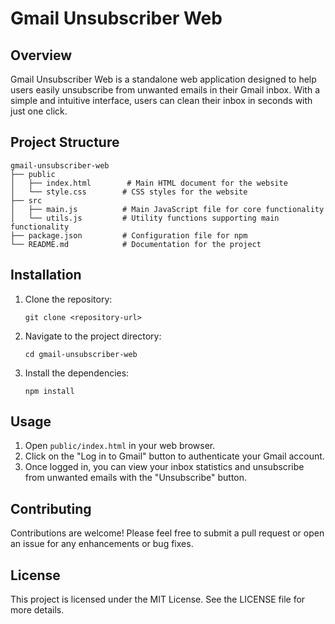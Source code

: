 # Gmail Unsubscriber Web

## Overview
Gmail Unsubscriber Web is a standalone web application designed to help users easily unsubscribe from unwanted emails in their Gmail inbox. With a simple and intuitive interface, users can clean their inbox in seconds with just one click.

## Project Structure
```
gmail-unsubscriber-web
├── public
│   ├── index.html        # Main HTML document for the website
│   └── style.css        # CSS styles for the website
├── src
│   ├── main.js          # Main JavaScript file for core functionality
│   └── utils.js         # Utility functions supporting main functionality
├── package.json         # Configuration file for npm
└── README.md            # Documentation for the project
```

## Installation
1. Clone the repository:
   ```
   git clone <repository-url>
   ```
2. Navigate to the project directory:
   ```
   cd gmail-unsubscriber-web
   ```
3. Install the dependencies:
   ```
   npm install
   ```

## Usage
1. Open `public/index.html` in your web browser.
2. Click on the "Log in to Gmail" button to authenticate your Gmail account.
3. Once logged in, you can view your inbox statistics and unsubscribe from unwanted emails with the "Unsubscribe" button.

## Contributing
Contributions are welcome! Please feel free to submit a pull request or open an issue for any enhancements or bug fixes.

## License
This project is licensed under the MIT License. See the LICENSE file for more details.